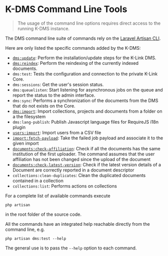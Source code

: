 # K-DMS Command Line Tools

> The usage of the command line options requires direct access to the running 
> K-DMS instance.


The DMS command line suite of commands rely on the [Laravel Artisan CLI](https://laravel.com/docs/5.1/artisan).

Here are only listed the specific commands added by the K-DMS:

- [`dms:update`](./update-command.md): Perform the installation/update steps for the 
  K-Link DMS.
- [`dms:reindex`](./reindex-command.md): Perform the reindexing of the currently 
  indexed documents.
- `dms:test`: Tests the configuration and connection to the private K-Link Core.
- `dms:sessions`: Get the user's session status.
- `dms:queuelisten`: Start listening for asynchronous jobs on the queue and report the status 
  to the admin interface.
- `dms:sync`: Performs a synchronization of the documents from the DMS that do not 
  exists on the Core.
- [`dms:import`](./import-command.md): Import collections, projects and documents 
  from a folder on a the filesystem
- `dms:lang-publish`: Publish Javascript language files for RequireJS i18n plugin
- [`users:import`](./user-import-command.md): Import users from a CSV file
- [`import:fetch-payload`](./import-fetch-payload.md): Take the failed job payload and 
  associate it to the given import
- [`documents:check-affiliation`](./documents-check-affiliation.md): Check if all the 
  documents has the same institution of the first uploader. The command assumes that 
  the user affiliation has not been changed since the upload of the document
- [`documents:check-latest-version`](./documents-check-latest-version.md): Check if 
  the latest version details of a Document are correctly reported in a document descriptor
- `collections:clean-duplicates`: Clean the duplicated documents contained in a collection
- `collections:list`: Performs actions on collections


For a complete list of available commands execute

```
php artisan
```

in the root folder of the source code.

All the commands have an integrated help reachable directly from the command line, e.g.

```
php artisan dms:test --help
```

The general use is to pass the `--help` option to each command.